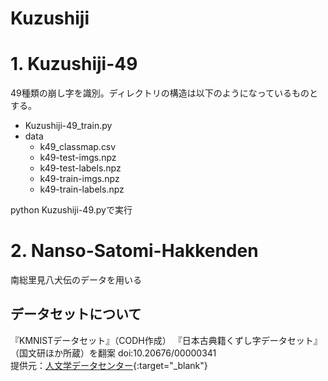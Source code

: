 # Kuzushiji

# 1. Kuzushiji-49

49種類の崩し字を識別。ディレクトリの構造は以下のようになっているものとする。

- Kuzushiji-49_train.py
- data
  - k49_classmap.csv
  - k49-test-imgs.npz
  - k49-test-labels.npz
  - k49-train-imgs.npz
  - k49-train-labels.npz
  
python Kuzushiji-49.pyで実行

# 2. Nanso-Satomi-Hakkenden

南総里見八犬伝のデータを用いる

## データセットについて
『KMNISTデータセット』（CODH作成） 『日本古典籍くずし字データセット』（国文研ほか所蔵）を翻案 doi:10.20676/00000341<br>
提供元：[人文学データセンター](http://codh.rois.ac.jp/){:target="_blank"}
